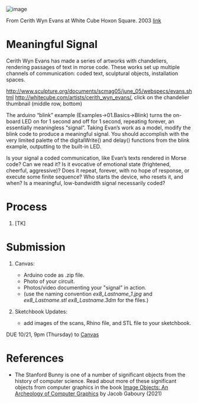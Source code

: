 ![image](https://user-images.githubusercontent.com/1598545/137361696-ab39365d-f099-40aa-a98d-bd88d739e6dd.png)

From Cerith Wyn Evans at White Cube Hoxon Square. 2003 [link](https://whitecube.com/exhibitions/exhibition/cerith_wyn_evans_hoxton_square_2003)

# Meaningful Signal

Cerith Wyn Evans has made a series of artworks with chandeliers, rendering passages of text in morse code. These works set up multiple channels of communication: coded text, sculptural objects, installation spaces. 

http://www.sculpture.org/documents/scmag05/june_05/webspecs/evans.shtml
http://whitecube.com/artists/cerith_wyn_evans/, click on the chandelier thumbnail (middle row, bottom)

The arduino “blink” example (Examples->01.Basics->Blink) turns the on-board LED on for 1 second and off for 1 second, repeating forever, an essentially meaningless “signal”. Taking Evan’s work as a model, modify the blink code to produce a meaningful signal. You should accomplish with the very limited palette of the digitalWrite() and delay() functions from the blink example, outputting to the built-in LED.

Is your signal a coded communication, like Evan’s texts rendered in Morse code? Can we read it? Is it evocative of emotional state (frightened, cheerful, aggressive)? Does it repeat, forever, with no hope of response, or execute some finite sequence? Who starts the device, who resets it, and when? Is a meaningful, low-bandwidth signal necessarily coded?

# Process
1. [TK]

# Submission
1. Canvas:
   - Arduino code as .zip file. 
   - Photo of your circuit.
   - Photos/video documenting your "signal" in action.
   - (use the naming convention _ex8_Lastname_1.jpg_ and _ex8_Lastname.stl_ _ex8_Lastname.3dm_ for the files.)

2. Sketchbook Updates:
   - add images of the scans, Rhino file, and STL file to your sketchbook.

DUE 10/21, 9pm (Thursday) to [Canvas](https://canvas.unl.edu/courses/114938/assignments/1101734)

# References
- The Stanford Bunny is one of a number of significant objects from the history of computer science. Read about more of these significant objects from computer graphics in the book [Image Objects: An Archeology of Computer Graphics](https://mitpress.mit.edu/books/image-objects) by Jacob Gaboury (2021)
